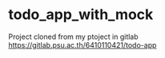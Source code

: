 # todo_app_with_mock

Project cloned from my ptoject in gitlab
https://gitlab.psu.ac.th/6410110421/todo-app
